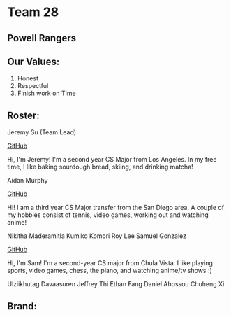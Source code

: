 # Team 28

## Powell Rangers

## Our Values:  
1. Honest
2. Respectful
3. Finish work on Time


## Roster: 

Jeremy Su (Team Lead)

[GitHub](https://github.com/jeremysu99)

Hi, I'm Jeremy! I'm a second year CS Major from Los Angeles. In my free time, I like baking sourdough bread, skiing, and drinking matcha!

Aidan Murphy 

[GitHub](https://github.com/AiMurphy-UCSD)

Hi! I am a third year CS Major transfer from the San Diego area. A couple of my hobbies consist of tennis, video games, working out and watching anime!

Nikitha Maderamitla
Kumiko Komori
Roy Lee
Samuel Gonzalez

[GitHub](https://github.com/SamGlez11)

Hi, I'm Sam! I'm a second-year CS major from Chula Vista. I like playing sports, video games, chess, the piano, and watching anime/tv shows :)

Ulziikhutag Davaasuren
Jeffrey Thi
Ethan Fang
Daniel Ahossou
Chuheng Xi

## Brand:





